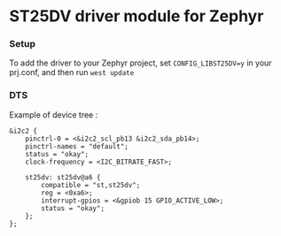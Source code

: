 # ST25DV driver module for Zephyr

### Setup
To add the driver to your Zephyr project, set `CONFIG_LIBST25DV=y` in your prj.conf, and then run `west update`

### DTS
Example of device tree :
```
&i2c2 {
    pinctrl-0 = <&i2c2_scl_pb13 &i2c2_sda_pb14>;
    pinctrl-names = "default";
    status = "okay";
    clock-frequency = <I2C_BITRATE_FAST>;

    st25dv: st25dv@a6 {
        compatible = "st,st25dv";
        reg = <0xa6>;
        interrupt-gpios = <&gpiob 15 GPIO_ACTIVE_LOW>;
        status = "okay";
    };
};
```